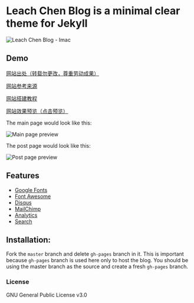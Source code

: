 
# Leach Chen Blog is a minimal clear theme for Jekyll
![Leach Chen Blog - Imac](https://github.com/artemsheludko/adam-blog/blob/master/assets/img/adam-blog-imac.jpg?raw=true)

## Demo
[网站出处（转载勿更改，尊重劳动成果）](https://github.com/leach-chen/leach-chen.github.io/)

[网站参考来源](https://github.com/artemsheludko/adam-blog)

[网站搭建教程](https://leach-chen.github.io/jekyll-github-blog/)

[网站效果预览（点击预览）](https://leach-chen.github.io/)

The main page would look like this:

![Main page preview](https://leach-chen.github.io/other/img/mainpage.png)

The post page would look like this:

![Post page preview](https://leach-chen.github.io/other/img/articlepage.png)

## Features

- [Google Fonts](https://fonts.google.com/)
- [Font Awesome](http://fontawesome.io/)
- [Disqus](https://disqus.com/)
- [MailChimp](https://mailchimp.com/)
- [Analytics](https://analytics.google.com/analytics/web/)
- [Search](https://github.com/christian-fei/Simple-Jekyll-Search)

## Installation:

Fork the ``master`` branch and delete ``gh-pages`` branch in it. This is important because ``gh-pages`` branch is used here only to host the blog. You should be using the master branch as the source and create a fresh ``gh-pages`` branch.

### License

GNU General Public License v3.0
